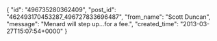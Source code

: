  {
   "id": "496735280362409",
   "post_id": "462493170453287_496727833696487",
   "from_name": "Scott Duncan",
   "message": "Menard will step up...for a fee.",
   "created_time": "2013-03-27T15:07:54+0000"
 }

